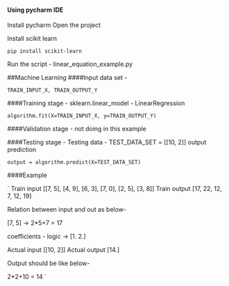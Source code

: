 #### Using pycharm IDE 
Install pycharm
Open the project

Install scikit learn

`
pip install scikit-learn
`

Run the script - 
    linear_equation_example.py
    
##Machine Learning
####Input data set - 

`
TRAIN_INPUT_X, TRAIN_OUTPUT_Y
`

####Training stage - 
sklearn.linear_model - LinearRegression

`
algorithm.fit(X=TRAIN_INPUT_X, y=TRAIN_OUTPUT_Y)
`

####Validation stage - not doing in this example

####Testing stage - 
Testing data - 
TEST_DATA_SET = [[10, 2]]
output prediction

`
output = algorithm.predict(X=TEST_DATA_SET)
`

####Example

`
Train input
[[7, 5], [4, 9], [6, 3], [7, 0], [2, 5], [3, 8]]
Train output
[17, 22, 12, 7, 12, 19]

Relation between input and out as below-

[7, 5] ->
2*5+7 = 17

coefficients - logic -> 
[1. 2.]

Actual input
[[10, 2]]
Actual output
[14.]

Output should be like below-

2*2+10 = 14
`

